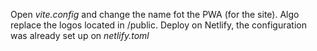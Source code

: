 Open *vite.config* and change the name fot the PWA (for the site). Algo replace the logos located in /public.
Deploy on Netlify, the configuration was already set up on *netlify.toml*
